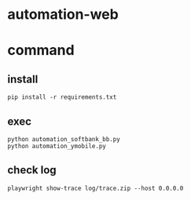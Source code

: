 # automation-web

# command
## install
```
pip install -r requirements.txt
```

## exec
```
python automation_softbank_bb.py
python automation_ymobile.py
```

## check log
```
playwright show-trace log/trace.zip --host 0.0.0.0
```